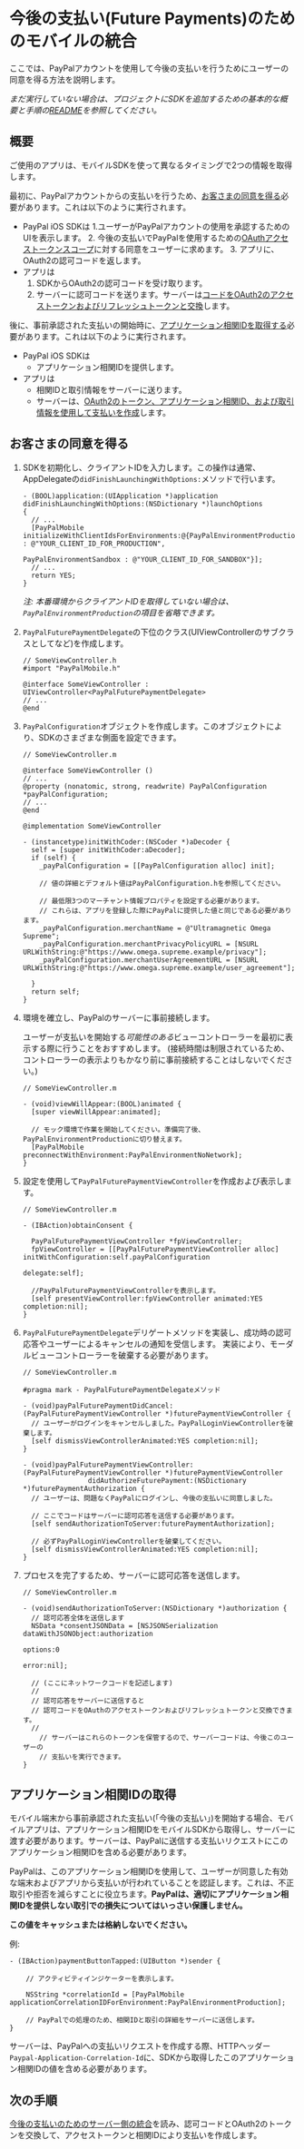 今後の支払い(Future Payments)のためのモバイルの統合
==================================

ここでは、PayPalアカウントを使用して今後の支払いを行うためにユーザーの同意を得る方法を説明します。

_まだ実行していない場合は、プロジェクトにSDKを追加するための基本的な概要と手順の[README](README.md)を参照してください。_


概要
--------

ご使用のアプリは、モバイルSDKを使って異なるタイミングで2つの情報を取得します。

最初に、PayPalアカウントからの支払いを行うため、[お客さまの同意を得る](#obtain-customer-consent)必要があります。これは以下のように実行されます。
* PayPal iOS SDKは
    1.ユーザーがPayPalアカウントの使用を承認するためのUIを表示します。
    2. 今後の支払いでPayPalを使用するための[OAuthアクセストークンスコープ](http://tools.ietf.org/html/rfc6749#page-23)に対する同意をユーザーに求めます。
    3. アプリに、OAuth2の認可コードを返します。
* アプリは
    1. SDKからOAuth2の認可コードを受け取ります。
    2. サーバーに認可コードを送ります。サーバーは[コードをOAuth2のアクセストークンおよびリフレッシュトークンと交換](future_payments_server.md#obtain-oauth2-tokens)します。

後に、事前承認された支払いの開始時に、[アプリケーション相関IDを取得する](#obtain-an-application-correlation-id)必要があります。これは以下のように実行されます。
* PayPal iOS SDKは
    * アプリケーション相関IDを提供します。
* アプリは
    * 相関IDと取引情報をサーバーに送ります。
    * サーバーは、[OAuth2のトークン、アプリケーション相関ID、および取引情報を使用して支払いを作成](future_payments_server.md)します。


お客さまの同意を得る
-----------------------

1. SDKを初期化し、クライアントIDを入力します。この操作は通常、AppDelegateの`didFinishLaunchingWithOptions:`メソッドで行います。

    ```obj-c
    - (BOOL)application:(UIApplication *)application didFinishLaunchingWithOptions:(NSDictionary *)launchOptions
    {
      // ...
      [PayPalMobile initializeWithClientIdsForEnvironments:@{PayPalEnvironmentProduction : @"YOUR_CLIENT_ID_FOR_PRODUCTION",
                                                             PayPalEnvironmentSandbox : @"YOUR_CLIENT_ID_FOR_SANDBOX"}];
      // ...
      return YES;
    }
    ```
    *注: 本番環境からクライアントIDを取得していない場合は、`PayPalEnvironmentProduction`の項目を省略できます。*

2. `PayPalFuturePaymentDelegate`の下位のクラス(UIViewControllerのサブクラスとしてなど)を作成します。

    ```obj-c
    // SomeViewController.h
    #import "PayPalMobile.h"

    @interface SomeViewController : UIViewController<PayPalFuturePaymentDelegate>
    // ...
    @end
    ```

3.  `PayPalConfiguration`オブジェクトを作成します。このオブジェクトにより、SDKのさまざまな側面を設定できます。

    ```obj-c
    // SomeViewController.m

    @interface SomeViewController ()
    // ...
    @property (nonatomic, strong, readwrite) PayPalConfiguration *payPalConfiguration;
    // ...
    @end

    @implementation SomeViewController

    - (instancetype)initWithCoder:(NSCoder *)aDecoder {
      self = [super initWithCoder:aDecoder];
      if (self) {
        _payPalConfiguration = [[PayPalConfiguration alloc] init];

        // 値の詳細とデフォルト値はPayPalConfiguration.hを参照してください。

        // 最低限3つのマーチャント情報プロパティを設定する必要があります。
        // これらは、アプリを登録した際にPayPalに提供した値と同じである必要があります。
        _payPalConfiguration.merchantName = @"Ultramagnetic Omega Supreme";
        _payPalConfiguration.merchantPrivacyPolicyURL = [NSURL URLWithString:@"https://www.omega.supreme.example/privacy"];
        _payPalConfiguration.merchantUserAgreementURL = [NSURL URLWithString:@"https://www.omega.supreme.example/user_agreement"];

      }
      return self;
    }
    ```

4. 環境を確立し、PayPalのサーバーに事前接続します。

   ユーザーが支払いを開始する*可能性のある*ビューコントローラーを最初に表示する際に行うことをおすすめします。
   (接続時間は制限されているため、コントローラーの表示よりもかなり前に事前接続することはしないでください。)

    ```obj-c
    // SomeViewController.m

    - (void)viewWillAppear:(BOOL)animated {
      [super viewWillAppear:animated];

      // モック環境で作業を開始してください。準備完了後、PayPalEnvironmentProductionに切り替えます。
      [PayPalMobile preconnectWithEnvironment:PayPalEnvironmentNoNetwork];
    }
    ```

5. 設定を使用して`PayPalFuturePaymentViewController`を作成および表示します。

    ```obj-c
    // SomeViewController.m

    - (IBAction)obtainConsent {

      PayPalFuturePaymentViewController *fpViewController;
      fpViewController = [[PayPalFuturePaymentViewController alloc] initWithConfiguration:self.payPalConfiguration
                                                                                 delegate:self];

      //PayPalFuturePaymentViewControllerを表示します。
      [self presentViewController:fpViewController animated:YES completion:nil];
    }
    ```

6. `PayPalFuturePaymentDelegate`デリゲートメソッドを実装し、成功時の認可応答やユーザーによるキャンセルの通知を受信します。
 実装により、モーダルビューコントローラーを破棄する必要があります。

    ```obj-c
    // SomeViewController.m

    #pragma mark - PayPalFuturePaymentDelegateメソッド

    - (void)payPalFuturePaymentDidCancel:(PayPalFuturePaymentViewController *)futurePaymentViewController {
      // ユーザーがログインをキャンセルしました。PayPalLoginViewControllerを破棄します。
      [self dismissViewControllerAnimated:YES completion:nil];
    }

    - (void)payPalFuturePaymentViewController:(PayPalFuturePaymentViewController *)futurePaymentViewController
                    didAuthorizeFuturePayment:(NSDictionary *)futurePaymentAuthorization {
      // ユーザーは、問題なくPayPalにログインし、今後の支払いに同意しました。

      // ここでコードはサーバーに認可応答を送信する必要があります。
      [self sendAuthorizationToServer:futurePaymentAuthorization];

      // 必ずPayPalLoginViewControllerを破棄してください。
      [self dismissViewControllerAnimated:YES completion:nil];
    }
    ```

7. プロセスを完了するため、サーバーに認可応答を送信します。

    ```obj-c
    // SomeViewController.m

    - (void)sendAuthorizationToServer:(NSDictionary *)authorization {
      // 認可応答全体を送信します
      NSData *consentJSONData = [NSJSONSerialization dataWithJSONObject:authorization
                                                                options:0
                                                                  error:nil];

      // (ここにネットワークコードを記述します)
      //
      // 認可応答をサーバーに送信すると
      // 認可コードをOAuthのアクセストークンおよびリフレッシュトークンと交換できます。
      //
        // サーバーはこれらのトークンを保管するので、サーバーコードは、今後このユーザーの
        // 支払いを実行できます。
    }
    ```


アプリケーション相関IDの取得
-----------------------


モバイル端末から事前承認された支払い(「今後の支払い」)を開始する場合、モバイルアプリは、アプリケーション相関IDをモバイルSDKから取得し、サーバーに渡す必要があります。サーバーは、PayPalに送信する支払いリクエストにこのアプリケーション相関IDを含める必要があります。

PayPalは、このアプリケーション相関IDを使用して、ユーザーが同意した有効な端末およびアプリから支払いが行われていることを認証します。これは、不正取引や拒否を減らすことに役立ちます。**PayPalは、適切にアプリケーション相関IDを提供しない取引での損失についてはいっさい保護しません。**

**この値をキャッシュまたは格納しないでください。**

例:

```obj-c
- (IBAction)paymentButtonTapped:(UIButton *)sender {

    // アクティビティインジケーターを表示します。

    NSString *correlationId = [PayPalMobile applicationCorrelationIDForEnvironment:PayPalEnvironmentProduction];

    // PayPalでの処理のため、相関IDと取引の詳細をサーバーに送信します。
}
```

サーバーは、PayPalへの支払いリクエストを作成する際、HTTPヘッダー`Paypal-Application-Correlation-Id`に、SDKから取得したこのアプリケーション相関IDの値を含める必要があります。




次の手順
----------

[今後の支払いのためのサーバー側の統合](future_payments_server.md)を読み、認可コードとOAuth2のトークンを交換して、アクセストークンと相関IDにより支払いを作成します。
